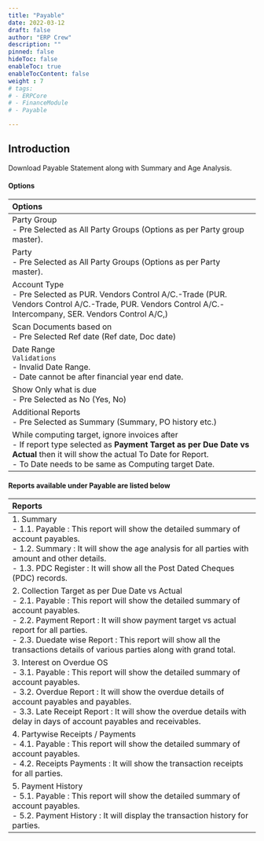 ```yaml
---
title: "Payable"
date: 2022-03-12
draft: false
author: "ERP Crew"
description: ""
pinned: false
hideToc: false
enableToc: true
enableTocContent: false
weight : 7
# tags: 
# - ERPCore 
# - FinanceModule
# - Payable

---
```

## Introduction

Download Payable Statement along with Summary and Age Analysis.


#### Options

|Options|   
  |:------|
  | Party Group <br> - Pre Selected as All Party Groups (Options as per Party group master).
  | Party <br> - Pre Selected as All Party Groups (Options as per Party master).
  | Account Type <br> - Pre Selected as PUR. Vendors Control A/C.-Trade (PUR. Vendors Control A/C.-Trade, PUR. Vendors Control A/C.- Intercompany, SER. Vendors Control A/C,) 
  | Scan Documents based on <br> - Pre Selected Ref date (Ref date, Doc date)
  | Date Range <br> `Validations` <br> - Invalid Date Range. <br> - Date cannot be after financial year end date.
  | Show Only what is due <br> - Pre Selected as No (Yes, No)
  | Additional Reports <br> - Pre Selected as Summary (Summary, PO history etc.)
  | While computing target, ignore invoices after <br> - If report type selected as **Payment Target as per Due Date vs Actual** then it will show the actual To Date for Report. <br> - To Date needs to be same as Computing target Date.


#### Reports available under Payable are listed below

|Reports|   
  |:------|
  | 1. Summary <br> - 1.1. Payable :  This report will show the detailed summary of account payables. <br> - 1.2. Summary : It will show the age analysis for all parties with amount and other details. <br> - 1.3. PDC Register : It will show all the Post Dated Cheques (PDC) records.
  | 2. Collection Target as per Due Date vs Actual <br> - 2.1. Payable : This report will show the detailed summary of account payables. <br> - 2.2. Payment Report : It will show payment target vs actual report for all parties. <br> - 2.3. Duedate wise Report : This report will show all the transactions details of various parties along with grand total.
  | 3. Interest on Overdue OS <br> - 3.1. Payable : This report will show the detailed summary of account payables. <br> - 3.2. Overdue Report : It will show the overdue details of account payables and payables. <br> - 3.3. Late Receipt Report : It will show the overdue details with delay in days of account payables and receivables.
  | 4. Partywise Receipts / Payments <br> - 4.1. Payable : This report will show the detailed summary of account payables. <br> - 4.2. Receipts Payments : It will show the transaction receipts for all parties.
  | 5. Payment History <br> - 5.1. Payable :  This report will show the detailed summary of account payables. <br> - 5.2. Payment History : It will display the transaction history for parties.
